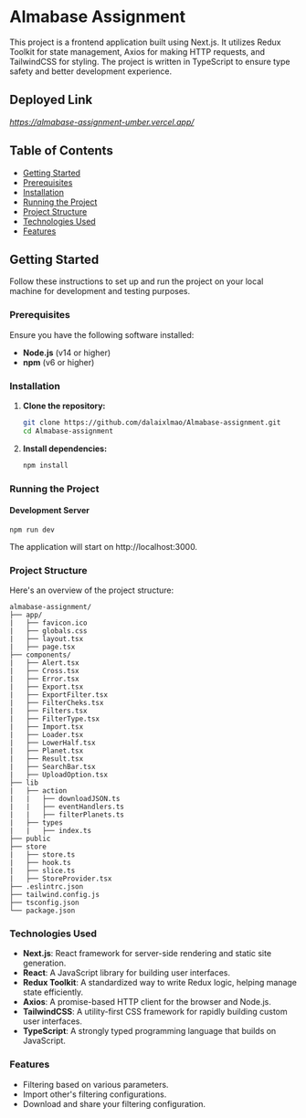 # Almabase Assignment

This project is a frontend application built using Next.js. It utilizes Redux Toolkit for state management, Axios for making HTTP requests, and TailwindCSS for styling. The project is written in TypeScript to ensure type safety and better development experience.

## Deployed Link
*https://almabase-assignment-umber.vercel.app/*

## Table of Contents

- [Getting Started](#getting-started)
- [Prerequisites](#prerequisites)
- [Installation](#installation)
- [Running the Project](#running-the-project)
- [Project Structure](#project-structure)
- [Technologies Used](#technologies-used)
- [Features](#features)

## Getting Started

Follow these instructions to set up and run the project on your local machine for development and testing purposes.

### Prerequisites

Ensure you have the following software installed:

- **Node.js** (v14 or higher)
- **npm** (v6 or higher)

### Installation

1. **Clone the repository:**

   ```bash
   git clone https://github.com/dalaixlmao/Almabase-assignment.git
   cd Almabase-assignment

2. **Install dependencies:**

    ```bash
    npm install

### Running the Project
#### Development Server

    npm run dev

The application will start on http://localhost:3000.

### Project Structure
Here's an overview of the project structure:

    almabase-assignment/
    ├── app/         
    |   ├── favicon.ico
    |   ├── globals.css
    |   ├── layout.tsx
    |   ├── page.tsx
    ├── components/         
    |   ├── Alert.tsx
    |   ├── Cross.tsx
    |   ├── Error.tsx
    |   ├── Export.tsx
    |   ├── ExportFilter.tsx
    |   ├── FilterCheks.tsx
    |   ├── Filters.tsx
    |   ├── FilterType.tsx
    |   ├── Import.tsx
    |   ├── Loader.tsx
    |   ├── LowerHalf.tsx
    |   ├── Planet.tsx
    |   ├── Result.tsx
    |   ├── SearchBar.tsx
    |   ├── UploadOption.tsx
    ├── lib
    |   ├── action             
    |   |   ├── downloadJSON.ts
    |   |   ├── eventHandlers.ts
    |   |   ├── filterPlanets.ts
    |   ├── types
    |   |   ├── index.ts
    ├── public
    ├── store
    |   ├── store.ts
    |   ├── hook.ts
    |   ├── slice.ts
    |   ├── StoreProvider.tsx
    ├── .eslintrc.json    
    ├── tailwind.config.js
    ├── tsconfig.json     
    └── package.json     

### Technologies Used
- **Next.js**: React framework for server-side rendering and static site generation.
- **React**: A JavaScript library for building user interfaces.
- **Redux Toolkit**: A standardized way to write Redux logic, helping manage state efficiently.
- **Axios**: A promise-based HTTP client for the browser and Node.js.
- **TailwindCSS**: A utility-first CSS framework for rapidly building custom user interfaces.
- **TypeScript**: A strongly typed programming language that builds on JavaScript.

### Features
- Filtering based on various parameters.
- Import other's filtering configurations.
- Download and share your filtering configuration.
